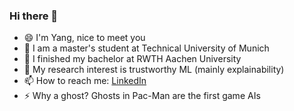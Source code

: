 ### Hi there 👋


<!-- **YaNgZhAnG-V5/YaNgZhAnG-V5** is a ✨ _special_ ✨ repository because its `README.md` (this file) appears on your GitHub profile. -->

<!-- Here are some ideas to get you started: -->
- 😄 I'm Yang, nice to meet you
- 🤔 I am a master's student at Technical University of Munich
- 🌱 I finished my bachelor at RWTH Aachen University
- 🔭 My research interest is trustworthy ML (mainly explainability)
- 📫 How to reach me: [LinkedIn](https://www.linkedin.com/in/yang-zhang-ml)
- ⚡ Why a ghost? Ghosts in Pac-Man are the first game AIs
<!-- - 👯 I’m looking to collaborate on ...
- 💬 Ask me about ...
- 😄 Pronouns: ...
- ⚡ Fun fact: ... -->
